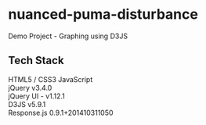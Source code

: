 # nuanced-puma-disturbance
Demo Project - Graphing using D3JS

## Tech Stack
HTML5 / CSS3
JavaScript  
jQuery v3.4.0  
jQuery UI - v1.12.1  
D3JS v5.9.1  
Response.js 0.9.1+201410311050
